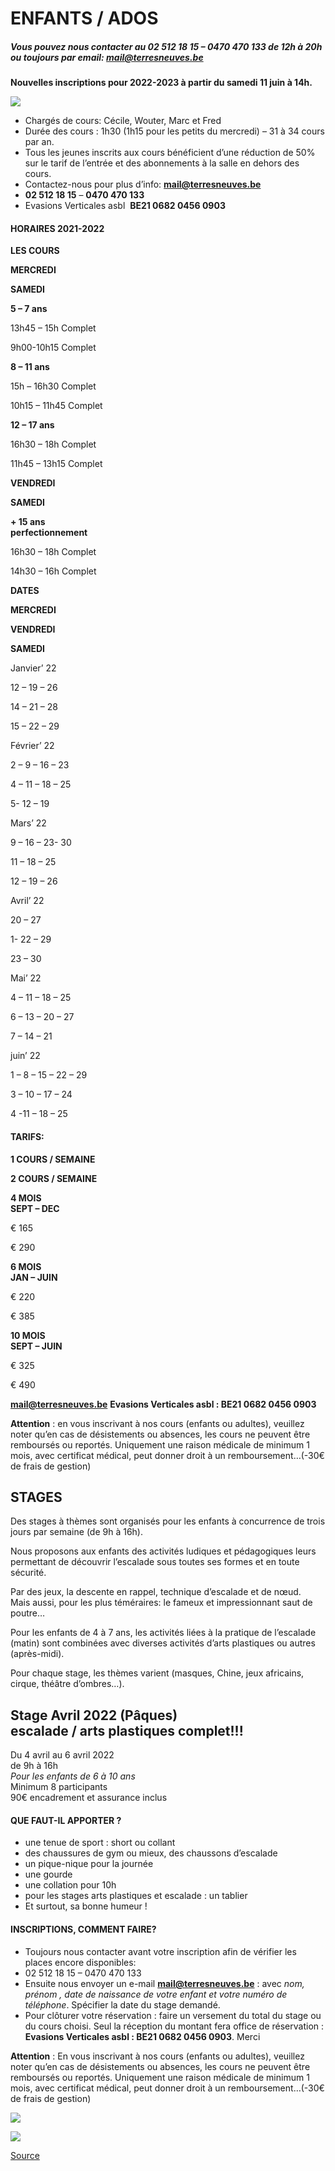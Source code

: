 ENFANTS / ADOS
==============

##### Vous pouvez nous contacter au 02 512 18 15 – 0470 470 133 de 12h à 20h ou toujours par email: [mail@terresneuves.be](mailto:mail@terresneuves.be)

**Nouvelles inscriptions pour 2022-2023 à partir du samedi 11 juin à 14h.**

![](https://brusselsclimbing.be/wp-content/uploads/enfants007.jpg)

*   Chargés de cours: Cécile, Wouter, Marc et Fred
*   Durée des cours : 1h30 (1h15 pour les petits du mercredi) – 31 à 34 cours par an.
*   Tous les jeunes inscrits aux cours bénéficient d’une réduction de 50% sur le tarif de l’entrée et des abonnements à la salle en dehors des cours.
*   Contactez-nous pour plus d’info: **[**mail@terresneuves.be**](mailto:mail@terresneuves.be)**
*   **02 512 18 15** – **0470 470 133**
*   Evasions Verticales asbl  **BE21 0682 0456 0903**

#### HORAIRES 2021-2022

**LES COURS**

**MERCREDI**

**SAMEDI**

**5 – 7 ans**

13h45 – 15h Complet  

9h00-10h15 Complet  

**8 – 11 ans**

15h – 16h30 Complet  

10h15 – 11h45 Complet  

**12 – 17 ans**

16h30 – 18h Complet  

11h45 – 13h15 Complet  

**VENDREDI**

**SAMEDI**

**\+ 15 ans  
perfectionnement**

16h30 – 18h Complet  

14h30 – 16h Complet  

**DATES**

**MERCREDI**

**VENDREDI**

**SAMEDI**

Janvier’ 22

12 – 19 – 26

14 – 21 – 28

15 – 22 – 29

Février’ 22

2 – 9 – 16 – 23

4 – 11 – 18 – 25

5- 12 – 19

Mars’ 22

9 – 16 – 23- 30

11 – 18 – 25

12 – 19 – 26

Avril’ 22

20 – 27

1- 22 – 29

23 – 30

Mai’ 22

4 – 11 – 18 – 25

6 – 13 – 20 – 27

7 – 14 – 21

juin’ 22

1 – 8 – 15 – 22 – 29

3 – 10 – 17 – 24

4 -11 – 18 – 25

#### TARIFS:

**1 COURS / SEMAINE**

**2 COURS / SEMAINE**

**4 MOIS  
SEPT – DEC**

€ 165

€ 290

**6 MOIS  
JAN – JUIN**

€ 220

€ 385

**10 MOIS  
SEPT – JUIN**

€ 325

€ 490

**mail@terresneuves.be** **Evasions Verticales asbl : BE21 0682 0456 0903**

**Attention** : en vous inscrivant à nos cours (enfants ou adultes), veuillez noter qu’en cas de désistements ou absences, les cours ne peuvent être remboursés ou reportés. Uniquement une raison médicale de minimum 1 mois, avec certificat médical, peut donner droit à un remboursement…(-30€ de frais de gestion)

STAGES
------

Des stages à thèmes sont organisés pour les enfants à concurrence de trois jours par semaine (de 9h à 16h).

Nous proposons aux enfants des activités ludiques et pédagogiques leurs permettant de découvrir l’escalade sous toutes ses formes et en toute sécurité.

Par des jeux, la descente en rappel, technique d’escalade et de nœud.  
Mais aussi, pour les plus téméraires: le fameux et impressionnant saut de poutre…

Pour les enfants de 4 à 7 ans, les activités liées à la pratique de l’escalade (matin) sont combinées avec diverses activités d’arts plastiques ou autres (après-midi).

Pour chaque stage, les thèmes varient (masques, Chine, jeux africains, cirque, théâtre d’ombres…).

**Stage Avril 2022** (Pâques)  
escalade / arts plastiques complet!!!
---------------------------------------------------------------------

Du 4 avril au 6 avril 2022  
de 9h à 16h  
*Pour les enfants de 6 à 10 ans*  
Minimum 8 participants  
90€ encadrement et assurance inclus

#### QUE FAUT-IL APPORTER ?

*   une tenue de sport : short ou collant
*   des chaussures de gym ou mieux, des chaussons d’escalade
*   un pique-nique pour la journée
*   une gourde
*   une collation pour 10h
*   pour les stages arts plastiques et escalade : un tablier
*   Et surtout, sa bonne humeur !

#### INSCRIPTIONS, COMMENT FAIRE?

*   Toujours nous contacter avant votre inscription afin de vérifier les places encore disponibles:
*   02 512 18 15 – 0470 470 133
*   Ensuite nous envoyer un e-mail **[**mail@terresneuves.be**](mailto:mail@terresneuves.be)** : avec *nom, prénom , date de naissance de votre enfant et votre numéro de téléphone*. Spécifier la date du stage demandé.
*   Pour clôturer votre réservation : faire un versement du total du stage ou du cours choisi. Seul la réception du montant fera office de réservation : **Evasions Verticales asbl : BE21 0682 0456 0903**. Merci

**Attention** : En vous inscrivant à nos cours (enfants ou adultes), veuillez noter qu’en cas de désistements ou absences, les cours ne peuvent être remboursés ou reportés. Uniquement une raison médicale de minimum 1 mois, avec certificat médical, peut donner droit à un remboursement…(-30€ de frais de gestion)

[![](https://terresneuves.be/wp-content/uploads/present-2-cecile-domi-2-pdf-724x1024.jpg)](https://artnature.be/)

![](https://terresneuves.be/wp-content/uploads/present-2-cecile-domi_Page_2-724x1024.jpg)

[Source](https://terresneuves.be/enfants/)